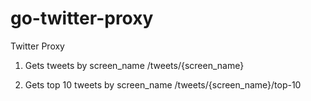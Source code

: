 # go-twitter-proxy

Twitter Proxy

1. Gets tweets by screen_name
   /tweets/{screen_name}

2. Gets top 10 tweets by screen_name
   /tweets/{screen_name}/top-10

